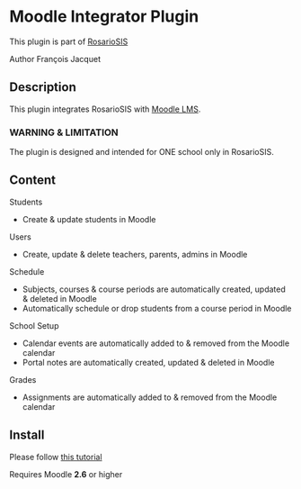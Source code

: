 # Moodle Integrator Plugin

This plugin is part of [RosarioSIS](https://www.rosariosis.org)

Author François Jacquet

## Description

This plugin integrates RosarioSIS with [Moodle LMS](https://moodle.org/).

### WARNING & LIMITATION

The plugin is designed and intended for ONE school only in RosarioSIS.

## Content

Students

- Create & update students in Moodle

Users

- Create, update & delete teachers, parents, admins in Moodle

Schedule

- Subjects, courses & course periods are automatically created, updated & deleted in Moodle
- Automatically schedule or drop students from a course period in Moodle

School Setup

- Calendar events are automatically added to & removed from the Moodle calendar
- Portal notes are automatically created, updated & deleted in Moodle

Grades

- Assignments are automatically added to & removed from the Moodle calendar

## Install

Please follow [this tutorial](https://github.com/francoisjacquet/rosariosis/wiki/Moodle-integrator-setup)

Requires Moodle **2.6** or higher

